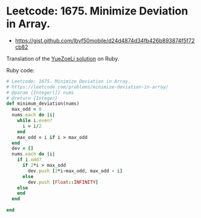 # Leetcode: 1675. Minimize Deviation in Array.

- https://gist.github.com/lbvf50mobile/d24d4874d34fb426b893874f5f72cb82
 
Translation of the [YueZoeLi solution](https://leetcode.com/problems/minimize-deviation-in-array/discuss/952990/Mathematical-solution-reduced-complexity) on Ruby.

Ruby code:
```Ruby
# Leetcode: 1675. Minimize Deviation in Array.
# https://leetcode.com/problems/minimize-deviation-in-array/
# @param {Integer[]} nums
# @return {Integer}
def minimum_deviation(nums)
  max_odd = 0
  nums.each do |i|
    while i.even?
      i = i/2
    end
    max_odd = i if i > max_odd
  end
  dev = []
  nums.each do |i|
    if i.odd?
      if 2*i > max_odd
        dev.push [2*i-max_odd, max_odd - i]
      else
        dev.push [Float::INFINITY]
    else
    end
  end
    
end
```
